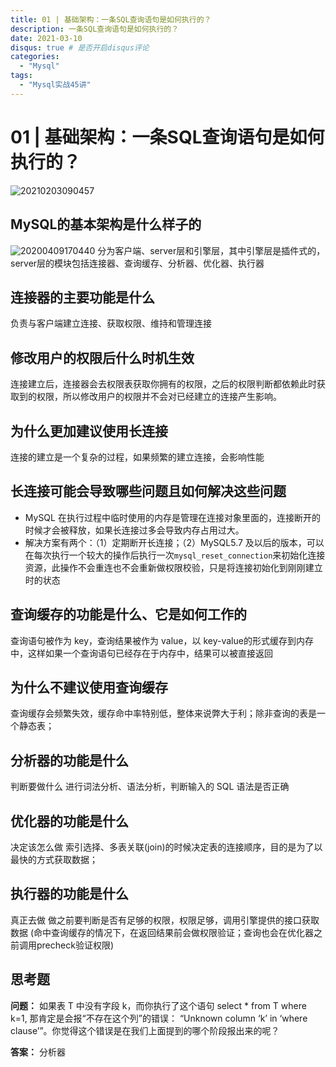 ```yaml
---
title: 01 | 基础架构：一条SQL查询语句是如何执行的？
description: 一条SQL查询语句是如何执行的？
date: 2021-03-10
disqus: true # 是否开启disqus评论
categories:
  - "Mysql"
tags:
  - "Mysql实战45讲"
---
```


<!--more-->

# 01 | 基础架构：一条SQL查询语句是如何执行的？

![20210203090457](http://pic.zero-tt.fun/note/20210203090457.png)

## MySQL的基本架构是什么样子的
![20200409170440](https://taozhang.oss-cn-hongkong.aliyuncs.com/note/20200409170440.png)
分为客户端、server层和引擎层，其中引擎层是插件式的，server层的模块包括连接器、查询缓存、分析器、优化器、执行器

## 连接器的主要功能是什么
负责与客户端建立连接、获取权限、维持和管理连接

## 修改用户的权限后什么时机生效
连接建立后，连接器会去权限表获取你拥有的权限，之后的权限判断都依赖此时获取到的权限，所以修改用户的权限并不会对已经建立的连接产生影响。

## 为什么更加建议使用长连接
连接的建立是一个复杂的过程，如果频繁的建立连接，会影响性能

## 长连接可能会导致哪些问题且如何解决这些问题
* MySQL 在执行过程中临时使用的内存是管理在连接对象里面的，连接断开的时候才会被释放，如果长连接过多会导致内存占用过大。
* 解决方案有两个：（1）定期断开长连接；（2）MySQL5.7 及以后的版本，可以在每次执行一个较大的操作后执行一次`mysql_reset_connection`来初始化连接资源，此操作不会重连也不会重新做权限校验，只是将连接初始化到刚刚建立时的状态

## 查询缓存的功能是什么、它是如何工作的
查询语句被作为 key，查询结果被作为 value，以 key-value的形式缓存到内存中，这样如果一个查询语句已经存在于内存中，结果可以被直接返回

## 为什么不建议使用查询缓存
查询缓存会频繁失效，缓存命中率特别低，整体来说弊大于利；除非查询的表是一个静态表；

## 分析器的功能是什么
判断要做什么
进行词法分析、语法分析，判断输入的 SQL 语法是否正确

## 优化器的功能是什么
决定该怎么做
索引选择、多表关联(join)的时候决定表的连接顺序，目的是为了以最快的方式获取数据；

## 执行器的功能是什么
真正去做
做之前要判断是否有足够的权限，权限足够，调用引擎提供的接口获取数据
(命中查询缓存的情况下，在返回结果前会做权限验证；查询也会在优化器之前调用precheck验证权限)

## 思考题
**问题：** 如果表 T 中没有字段 k，而你执行了这个语句 select * from T where k=1, 那肯定是会报“不存在这个列”的错误： “Unknown column ‘k’ in ‘where clause’”。你觉得这个错误是在我们上面提到的哪个阶段报出来的呢？

**答案：** 分析器